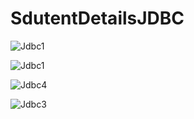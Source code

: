 # SdutentDetailsJDBC





![Jdbc1](https://user-images.githubusercontent.com/116792869/207244578-9799a495-4139-4d1e-8ba9-2e9b42a13548.PNG)


![Jdbc1](https://user-images.githubusercontent.com/116792869/207244608-0150cd51-1a39-40a7-ad79-a66955e5bc3f.PNG)



![Jdbc4](https://user-images.githubusercontent.com/116792869/207244670-53d327bc-9354-493f-b1b8-81a8991f2694.PNG)



![Jdbc3](https://user-images.githubusercontent.com/116792869/207244706-67fc3b87-4c32-4199-809b-ab87e9d7595e.PNG)
